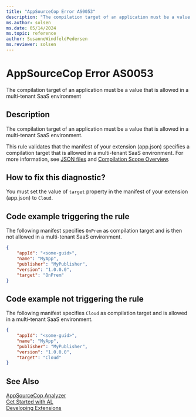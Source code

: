 ```yaml
---
title: "AppSourceCop Error AS0053"
description: "The compilation target of an application must be a value that is allowed in a multi-tenant SaaS environment."
ms.author: solsen
ms.date: 05/14/2024
ms.topic: reference
author: SusanneWindfeldPedersen
ms.reviewer: solsen
---
```

[//]: # (START>DO_NOT_EDIT)
[//]: # (IMPORTANT:Do not edit any of the content between here and the END>DO_NOT_EDIT.)
[//]: # (Any modifications should be made in the .xml files in the ModernDev repo.)
# AppSourceCop Error AS0053
The compilation target of an application must be a value that is allowed in a multi-tenant SaaS environment

## Description
The compilation target of an application must be a value that is allowed in a multi-tenant SaaS environment.

[//]: # (IMPORTANT: END>DO_NOT_EDIT)

This rule validates that the manifest of your extension (app.json) specifies a compilation target that is allowed in a multi-tenant SaaS environment. For more information, see [JSON files](../devenv-json-files.md) and [Compilation Scope Overview](../devenv-compilation-scope-overview.md).

## How to fix this diagnostic?

You must set the value of `target` property in the manifest of your extension (app.json) to `Cloud`.

## Code example triggering the rule

The following manifest specifies `OnPrem` as compilation target and is then not allowed in a multi-tenant SaaS environment. 

```JSON
{
    "appId": "<some-guid>",
    "name": "MyApp",
    "publisher": "MyPublisher",
    "version": "1.0.0.0",
    "target": "OnPrem"
}
```

## Code example not triggering the rule

The following manifest specifies `Cloud` as compilation target and is allowed in a multi-tenant SaaS environment. 

```JSON
{
    "appId": "<some-guid>",
    "name": "MyApp",
    "publisher": "MyPublisher",
    "version": "1.0.0.0",
    "target": "Cloud"
}
```

## See Also  
[AppSourceCop Analyzer](appsourcecop.md)  
[Get Started with AL](../devenv-get-started.md)  
[Developing Extensions](../devenv-dev-overview.md)  